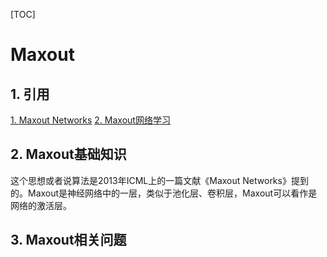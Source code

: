 [TOC]

# Maxout

## 1. 引用

[1. Maxout Networks](https://arxiv.org/pdf/1302.4389)
[2. Maxout网络学习](https://blog.csdn.net/hjimce/article/details/50414467)

## 2. Maxout基础知识

这个思想或者说算法是2013年ICML上的一篇文献《Maxout Networks》提到的。Maxout是神经网络中的一层，类似于池化层、卷积层，Maxout可以看作是网络的激活层。

## 3. Maxout相关问题
